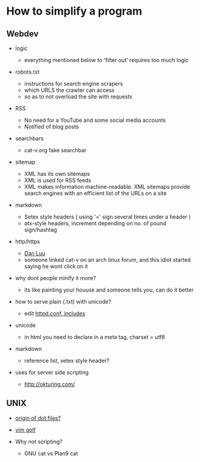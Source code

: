 # How to simplify a program

## Webdev

- logic
	- everything mentioned below to 'filter out' requires too much logic

- robots.txt
	- instructions for search engine scrapers
	- which URLS the crawler can access
	- so as to not overload the site with requests

- RSS
	- No need for a YouTube and some social media accounts
	- Notified of blog posts

- searchbars
	- cat-v.org fake searchbar

- sitemap
	- XML has its own sitemaps
	- XML is used for RSS feeds
	- XML makes information machine-readable. XML sitemaps provide search engines with an efficient list of the URLs on a site

- markdown
	- Setex style headers ( using '=' sign several times under a header )
	- atx-style headers, increment depending on no. of pound sign/hashtag 

- http/https
	- [Dan Luu](https://danluu.com/web-bloat/)	
	- someone linked cat-v on an arch linux forum, and this idiot started saying he wont click on it

- why dont people minify it more?
	- its like painting your houuse and someone tells you, can do it better

- how to serve plain (.txt) with unicode?
	- edit [httpd.conf, includes](https://mail-archive.com/misc@openbsd.org/msg169795.html)

- unicode
	- in html you need to declare in a meta tag, charset = utf8

- markdown
	- reference list, xetex style header?

- uses for server side scripting
	- http://okturing.com/

## UNIX

- [origin of dot files?](http://95.179.238.202/archive/cs/os/unix/history/dot_files)

- [vim golf](https://www.vimgolf.com/)

- Why not scripting?
	- GNU cat vs Plan9 cat
